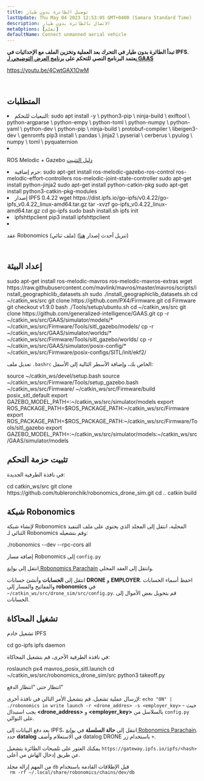 ```yaml
---
title: توصيل الطائرة بدون طيار
lastUpdate: Thu May 04 2023 12:53:05 GMT+0400 (Samara Standard Time)
description: الاتصال بالطائرة بدون طيار
metaOptions: [تعلم]
defaultName: Connect unmanned aerial vehicle
---
```


**تبدأ الطائرة بدون طيار في التحرك بعد العملية وتخزين الملف مع الإحداثيات في IPFS. يعتمد البرنامج النصي للتحكم على [برنامج العرض التوضيحي لـ GAAS](https://github.com/generalized-intelligence/GAAS)**  

https://youtu.be/4CwtGAX1OwM

<br/>

## المتطلبات

<List>

<li> التبعيات للتحكم:

<LessonCodeWrapper language="bash">
sudo apt install -y \
	python3-pip \
	ninja-build \
	exiftool \
	python-argparse \
	python-empy \
	python-toml \
	python-numpy \
	python-yaml \
	python-dev \
	python-pip \
	ninja-build \
	protobuf-compiler \
	libeigen3-dev \
	genromfs
</LessonCodeWrapper>

<LessonCodeWrapper language="bash">
pip3 install \
	pandas \
	jinja2 \
	pyserial \
	cerberus \
	pyulog \
	numpy \
	toml \
	pyquaternion
</LessonCodeWrapper>

</li>

<li class="flex">

ROS Melodic + Gazebo [دليل التثبيت](http://wiki.ros.org/melodic/التثبيت)
</li>

<li>حزم إضافية:

<LessonCodeWrapper language="bash" codeClass="big-code">
sudo apt-get install ros-melodic-gazebo-ros-control ros-melodic-effort-controllers ros-melodic-joint-state-controller
sudo apt-get install python-jinja2
sudo apt-get install python-catkin-pkg
sudo apt-get install python3-catkin-pkg-modules
</LessonCodeWrapper>

</li>

<li>إصدار IPFS 0.4.22

<LessonCodeWrapper language="bash" codeClass="big-code">
wget https://dist.ipfs.io/go-ipfs/v0.4.22/go-ipfs_v0.4.22_linux-amd64.tar.gz
tar -xvzf go-ipfs_v0.4.22_linux-amd64.tar.gz
cd go-ipfs
sudo bash install.sh
ipfs init
</LessonCodeWrapper>

</li>

<li>ipfshttpclient

<LessonCodeWrapper language="bash" codeClass="big-code">
pip3 install ipfshttpclient
</LessonCodeWrapper>

</li>

<li class="flex">

عقد Robonomics (ملف ثنائي) (تنزيل أحدث إصدار [هنا](https://github.com/airalab/robonomics/releases))
</li>

</List>

<br/>

## إعداد البيئة

<LessonCodeWrapper language="bash" codeClass="big-code">
sudo apt-get install ros-melodic-mavros ros-melodic-mavros-extras
wget https://raw.githubusercontent.com/mavlink/mavros/master/mavros/scripts/install_geographiclib_datasets.sh
sudo ./install_geographiclib_datasets.sh
cd ~/catkin_ws/src
git clone https://github.com/PX4/Firmware.git
cd Firmware
git checkout v1.9.0
bash ./Tools/setup/ubuntu.sh
</LessonCodeWrapper>

<LessonCodeWrapper language="bash" codeClass="big-code">
cd ~/catkin_ws/src
git clone https://github.com/generalized-intelligence/GAAS.git
cp -r ~/catkin_ws/src/GAAS/simulator/models/* ~/catkin_ws/src/Firmware/Tools/sitl_gazebo/models/
cp -r ~/catkin_ws/src/GAAS/simulator/worlds/* ~/catkin_ws/src/Firmware/Tools/sitl_gazebo/worlds/
cp -r ~/catkin_ws/src/GAAS/simulator/posix-config/* ~/catkin_ws/src/Firmware/posix-configs/SITL/init/ekf2/
</LessonCodeWrapper>

تعديل ملف `.bashrc` الخاص بك، وإضافة الأسطر التالية إلى الأسفل:  

<LessonCodeWrapper language="json" codeClass="big-code">
source ~/catkin_ws/devel/setup.bash   
source ~/catkin_ws/src/Firmware/Tools/setup_gazebo.bash ~/catkin_ws/src/Firmware/ ~/catkin_ws/src/Firmware/build posix_sitl_default 
export GAZEBO_MODEL_PATH=:~/catkin_ws/src/simulator/models 
export ROS_PACKAGE_PATH=$ROS_PACKAGE_PATH:~/catkin_ws/src/Firmware 
export ROS_PACKAGE_PATH=$ROS_PACKAGE_PATH:~/catkin_ws/src/Firmware/Tools/sitl_gazebo
export GAZEBO_MODEL_PATH=:~/catkin_ws/src/simulator/models:~/catkin_ws/src/GAAS/simulator/models
</LessonCodeWrapper>  

  
## تثبيت حزمة التحكم
في نافذة الطرفية الجديدة:

<LessonCodeWrapper language="bash" codeClass="big-code">
cd catkin_ws/src
git clone https://github.com/tubleronchik/robonomics_drone_sim.git
cd ..
catkin build
</LessonCodeWrapper>

## شبكة Robonomics

لإنشاء شبكة Robonomics المحلية، انتقل إلى المجلد الذي يحتوي على ملف التنفيذ الثنائي لـ Robonomics وقم بتشغيله:  

<LessonCodeWrapper language="bash">
./robonomics --dev --rpc-cors all
</LessonCodeWrapper>

إضافة مسار Robonomics إلى `config.py`

<LessonImages imageClasses="mb" src="iris-drone/IPFS.jpg" alt="IPFS"/>

انتقل إلى [بوابة Robonomics Parachain](https://polkadot.js.org/apps/?rpc=wss%3A%2F%2Fkusama.rpc.robonomics.network%2F#/) وانتقل إلى العقد المحلي.

<LessonImages imageClasses="mb" src="iris-drone/localNode.jpg" alt="localNode"/>

انتقل إلى **الحسابات** وأنشئ حسابات **DRONE** و **EMPLOYER**. احفظ أسماء الحسابات والمفاتيح والمسار إلى **robonomics** في `~/catkin_ws/src/drone_sim/src/config.py`. قم بتحويل بعض الأموال إلى الحسابات.

<LessonImages imageClasses="mb" src="iris-drone/addingAcc.jpg" alt="accounts"/>

## تشغيل المحاكاة
تشغيل خادم IPFS

<LessonCodeWrapper language="bash">
cd go-ipfs
ipfs daemon
</LessonCodeWrapper>

في نافذة الطرفية الأخرى، قم بتشغيل المحاكاة:

<LessonCodeWrapper language="bash">
roslaunch px4 mavros_posix_sitl.launch
cd ~/catkin_ws/src/robonomics_drone_sim/src
python3 takeoff.py
</LessonCodeWrapper>

انتظار حتى "انتظار الدفع" 

<LessonImages imageClasses="mb" src="iris-drone/launch.jpg" alt="launch"/>

لإرسال عملية تشغيل، قم بتشغيل الأمر التالي في نافذة أخرى:
`echo "ON" | ./robonomics io write launch -r <drone_addres> -s <employer_key>` - حيث يجب استبدال **<drone_address>** و **<employer_key>** بالسلاسل من `config.py` على التوالي.

بعد دفع البيانات إلى IPFS، انتقل إلى **حالة السلسلة** في [بوابة Robonomics Parachain](https://polkadot.js.org/apps/?rpc=wss%3A%2F%2Fkusama.rpc.robonomics.network%2F#/). حدد **datalog** في الاستعلام وأضف datalog DRONE باستخدام زر `+`.


<LessonImages imageClasses="mb" src="iris-drone/datalog.jpg" alt="datalog"/>

يمكنك العثور على تلميحات الطائرة بتشغيل `https://gateway.ipfs.io/ipfs/<hash>` عن طريق إدخال الهاش من أعلى.

<LessonImages imageClasses="mb" src="iris-drone/output.jpg" alt="output"/>

من المهم إزالة مجلد `db` قبل الإطلاقات القادمة باستخدام  
` rm -rf ~/.local/share/robonomics/chains/dev/db`